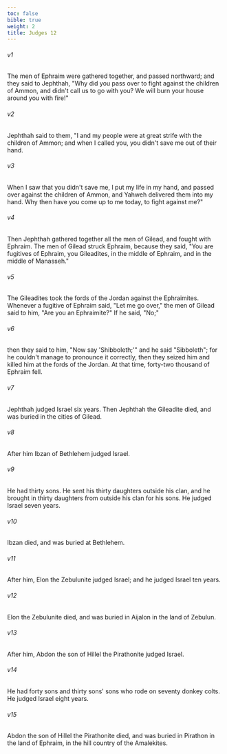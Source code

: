 ```yaml
---
toc: false
bible: true
weight: 2
title: Judges 12
---
```




###### v1 
The men of Ephraim were gathered together, and passed northward; and they said to Jephthah, "Why did you pass over to fight against the children of Ammon, and didn't call us to go with you? We will burn your house around you with fire!" 

###### v2 
Jephthah said to them, "I and my people were at great strife with the children of Ammon; and when I called you, you didn't save me out of their hand. 

###### v3 
When I saw that you didn't save me, I put my life in my hand, and passed over against the children of Ammon, and Yahweh delivered them into my hand. Why then have you come up to me today, to fight against me?" 

###### v4 
Then Jephthah gathered together all the men of Gilead, and fought with Ephraim. The men of Gilead struck Ephraim, because they said, "You are fugitives of Ephraim, you Gileadites, in the middle of Ephraim, and in the middle of Manasseh." 

###### v5 
The Gileadites took the fords of the Jordan against the Ephraimites. Whenever a fugitive of Ephraim said, "Let me go over," the men of Gilead said to him, "Are you an Ephraimite?" If he said, "No;" 

###### v6 
then they said to him, "Now say 'Shibboleth;'" and he said "Sibboleth"; for he couldn't manage to pronounce it correctly, then they seized him and killed him at the fords of the Jordan. At that time, forty-two thousand of Ephraim fell. 

###### v7 
Jephthah judged Israel six years. Then Jephthah the Gileadite died, and was buried in the cities of Gilead. 

###### v8 
After him Ibzan of Bethlehem judged Israel. 

###### v9 
He had thirty sons. He sent his thirty daughters outside his clan, and he brought in thirty daughters from outside his clan for his sons. He judged Israel seven years. 

###### v10 
Ibzan died, and was buried at Bethlehem. 

###### v11 
After him, Elon the Zebulunite judged Israel; and he judged Israel ten years. 

###### v12 
Elon the Zebulunite died, and was buried in Aijalon in the land of Zebulun. 

###### v13 
After him, Abdon the son of Hillel the Pirathonite judged Israel. 

###### v14 
He had forty sons and thirty sons' sons who rode on seventy donkey colts. He judged Israel eight years. 

###### v15 
Abdon the son of Hillel the Pirathonite died, and was buried in Pirathon in the land of Ephraim, in the hill country of the Amalekites.

